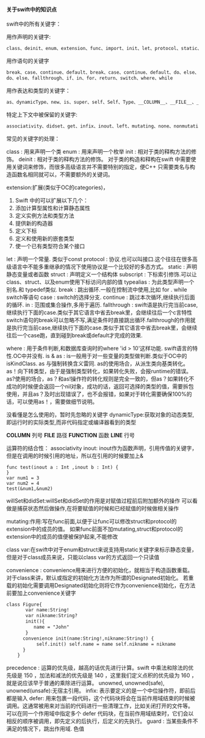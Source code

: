 
#### 关于swift中的知识点

swift中的所有关键字：

用作声明的关键字:
``` xml
class、deinit、enum、extension、func、import、init、let、protocol、static、struct、subscript、typealias、var
```

用作语句的关键字
``` xml
break、case、continue、default、break、case、continue、default、do、else、fallthrough、if、in、for、return、switch、where、while
do、else、fallthrough、if、in、for、return、switch、where、while
```

用作表达和类型的关键字：
``` xml
as、dynamicType、new、is、super、self、Self、Type、__COLUMN__、__FILE__、__FUNCTION__、__LINE__
```

特定上下文中被保留的关键字:
``` xml
associativity、didset、get、infix、inout、left、mutating、none、nonmutating、operator、override、postfix、precedence、prefix、rightset、unowned、unowned(sale)、unowned(unsafe)、weak、willset
```

常见的关键字的处理：

class : 用来声明一个类
enum : 用来声明一个枚举
init : 相对于类的释构方法的修饰。
deinit : 相对于类的释构方法的修饰。
对于类的构造和释构在swift 中需要使用关键词来修饰，而很多高级语言并不需要特别的指定，便C++ 只需要类名与构造函数名相同就可以，不需要额外的关键词。

extension:扩展(类似于OC的categories)，
1. Swift 中的可以扩展以下几个：
2. 添加计算型属性和计算静态属性
3. 定义实例方法和类型方法
4. 提供新的构造器
5. 定义下标
6. 定义和使用新的嵌套类型
7. 使一个已有类型符合某个接口

let : 声明一个常量. 类似于const
protocol : 协议.也可以叫接口.这个往往在很多高级语言中不能多重继承的情况下使用协议是一个比较好的多态方式。
static : 声明静态变量或者函数
struct : 声明定义一个结构体
subscript : 下标索引修饰.可以让class、struct、以及enum使用下标访问内部的值
typealias : 为此类型声明一个别名.和 typedef类似.
break : 跳出循环.一般在控制流中使用,比如 for . while switch等语句
case : switch的选择分支.
continue : 跳过本次循环,继续执行后面的循环.
in : 范围或集合操作,多用于遍历.
fallthrough : swift语是执行完当前case,继续执行下面的case.类似于其它语言中省去break里，会继续往后一个c言特性switch语句的break可以忽略不写,满足条件时直接跳出循环.fallthrough的作用就是执行完当前case,继续执行下面的case.类似于其它语言中省去break里，会继续往后一个case跑，直到碰到break或default才完成的效果.

where : 用于条件判断,和数据库查询时的where 'id > 10'这样功能. swift语言的特性.OC中并没有.
is & as : is一般用于对一些变量的类型做判断.类似于OC中的isKindClass. as 与强制转换含义雷同.
as的使用场合，从派生类向基类转化。
as！向下转类型，由于是强制类型转化，如果转化失败，会报runtime的错误。
as?使用的场合，as？和as!操作符的转化规则是完全一致的，但as？如果转化不成功的时候便会返回一个nil对象，成功的话，返回可选择的类型的值，需要拆包使用，并且as？及时出现错误了，也不会报错，如果对于转化需要确保100%的话，可以使用as！，需要做细节说明。

没看懂是怎么使用的，暂时先忽略的关键字
dynamicType:获取对象的动态类型,即运行时的实际类型,而非代码指定或编译器看到的类型

__COLUMN__ 列号
__FILE__ 路径
__FUNCTION__ 函数
__LINE__ 行号

运算符的结合性： associativity
inout: inout作为函数声明，引用传值的关键字，但是在调用的时候引用的地址，所以在引用的时候要加上&
```
func test(inout a : Int ,inout b : Int) {
}
var num1 = 3
var num2 = 4
test(&num1,&num2)
```

willSet和didSet:willSet和didSet的作用是对赋值过程前后附加额外的操作
可以看做是捕获状态然后做操作,在将要赋值的时候和已经赋值的时候做相关操作

mutating:作用:写在func前面,以便于让func可以修改struct和protocol的extension中的成员的值。 如果func前面不加mutating,struct和protocol的extension中的成员的值便被保护起来,不能修改

class var:在swift中对于enum和struct来说支持用static关键字来标示静态变量，
但是对于class成员来说，只能以class var的方式返回一个只读值

convenience : convenience用来进行方便的初始化，就相当于构造函数重载。
对于class来讲，默认或指定的初始化方法作为所谓的Designated初始化。
若重载的初始化需要调用Designated初始化则将它作为convenience初始化，在方法前要加上convenience关键字
``` xml
class Figure{
       var name:String!
       var nikname:String?
       init(){
          name = "John"
       }
      convenience init(name:String!,nikname:String!) {
           self.init() self.name = name self.nikname = nikname
      }
    }
```

precedence : 运算的优先级，越高的话优先进行计算。swift 中乘法和除法的优先级是 150 ，加法和减法的优先级是 140 ，这里我们定义点积的优先级为 160 ，就是说应该早于普通的乘除进行运算。
unowned, unowned(safe), unowned(unsafe):无宿主引用。
infix: 表示要定义的是一个中位操作符，即前后都是输入
defer: 用来包裹一段代码，这个代码块将会在当前作用域结束的时候被调用。这通常被用来对当前的代码进行一些清理工作，比如关闭打开的文件等。
可以在同一个作用域中指定多个 defer
代码块，在当前作用域结束时，它们会以相反的顺序被调用，即先定义的后执行，后定义的先执行。
guard : 当某些条件不满足的情况下，跳出作用域. 色值